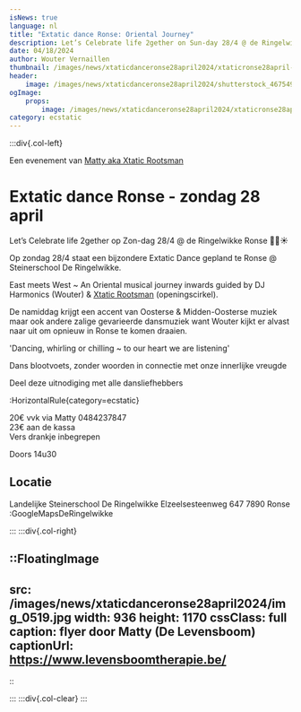 ```yaml
---
isNews: true
language: nl
title: "Extatic dance Ronse: Oriental Journey"
description: Let’s Celebrate life 2gether on Sun-day 28/4 @ de Ringelwikke Ronse
date: 04/18/2024
author: Wouter Vernaillen
thumbnail: /images/news/xtaticdanceronse28april2024/xtaticronse28april-a1.jpg
header:
    image: /images/news/xtaticdanceronse28april2024/shutterstock_46754929.jpg
ogImage:
    props:
        image: /images/news/xtaticdanceronse28april2024/xtaticronse28april-a1.jpg
category: ecstatic
---
```


:::div{.col-left}

Een evenement van [Matty aka Xtatic Rootsman](https://www.levensboomtherapie.be/klanktherapie/extatic-dance-events/)

# Extatic dance Ronse - zondag 28 april
Let’s Celebrate life 2gether op Zon-dag 28/4 @ de Ringelwikke Ronse 🌙🪬☀️

Op zondag 28/4 staat een bijzondere Extatic Dance gepland te Ronse @ Steinerschool De Ringelwikke.

East meets West ~ An Oriental musical journey inwards guided by DJ Harmonics (Wouter) & [Xtatic Rootsman](https://www.levensboomtherapie.be/klanktherapie/extatic-dance-events/) (openingscirkel).

De namiddag krijgt een accent van Oosterse & Midden-Oosterse muziek maar ook andere zalige gevarieerde dansmuziek want Wouter kijkt er alvast naar uit om opnieuw in Ronse te komen draaien.

'Dancing, whirling or chilling ~ to our heart we are listening'

Dans blootvoets, zonder woorden in connectie met onze innerlijke vreugde

Deel deze uitnodiging met alle dansliefhebbers

:HorizontalRule{category=ecstatic}

20€ vvk via Matty 0484237847<br>23€ aan de kassa<br>Vers drankje inbegrepen

Doors 14u30

## Locatie

Landelijke Steinerschool 
De Ringelwikke
Elzeelsesteenweg 647
7890 Ronse
:GoogleMapsDeRingelwikke

:::
:::div{.col-right}

::FloatingImage
---
src: /images/news/xtaticdanceronse28april2024/img_0519.jpg
width: 936
height: 1170
cssClass: full
caption: flyer door Matty (De Levensboom)
captionUrl: https://www.levensboomtherapie.be/
---
::

:::
:::div{.col-clear}
:::